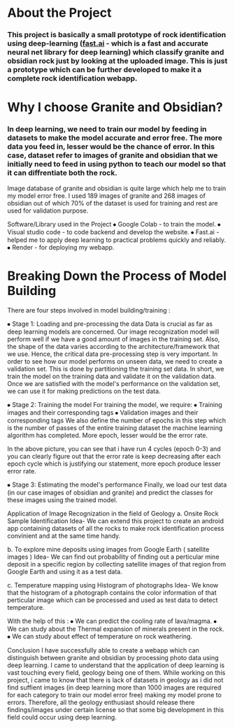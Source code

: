 
# About the Project

### This project is basically a small prototype of rock identification using deep-learning ([fast.ai](https://www.fast.ai) - which is a fast and accurate neural net library for deep learning) which classify granite and obsidian rock just by looking at the uploaded image. This is just a prototype which can be further developed to make it a complete rock identification webapp.

# Why I choose Granite and Obsidian?

### In deep learning, we need to train our model by feeding in datasets to make the model accurate and error free. The more data you feed in, lesser would be the chance of error. In this case, dataset refer to images of granite and obsidian that we initially need to feed in using python to teach our model so that it can diffrentiate both the rock.
Image database of granite and obsidian is quite large which help me to train my model error free. 
I used 189 images of granite and 268 images of obsidian out of which 70% of the dataset is used for training and rest are used for validation purpose.

Software/Library used in the Project
⦁	Google Colab - to train the model.
⦁	Visual studio code - to code backend and develop the website.
⦁	 Fast.ai - helped me to apply deep learning to practical problems quickly and reliably.
⦁	Render - for deploying my webapp.

# Breaking Down the Process of Model Building

There are four steps involved in model building/training :

⦁	Stage 1: Loading and pre-processing the data
Data is crucial as far as deep learning models are concerned. Our image recognization model will perform well if we have a good amount of images in the training set. Also, the shape of the data varies according to the architecture/framework that we use.
Hence, the critical data pre-processing step is very important.
In order to see how our model performs on unseen data, we need to create a validation set. This is done by partitioning the training set data.
In short, we train the model on the training data and validate it on the validation data. Once we are satisfied with the model's performance on the validation set, we can use it for making predictions on the test data.
 
⦁	Stage 2: Training the model
For training the model, we require:
⦁	Training images and their corresponding tags
⦁	Validation images and their corresponding tags 
We also define the number of epochs in this step which is the number of passes of the entire training dataset the machine learning algorithm has completed. More epoch, lesser would be the error rate.
 
In the above picture, you can see that i have run 4 cycles (epoch 0-3) and you can clearly figure out that the error rate is keep decreasing after each epoch cycle which is justifying our statement, more epoch produce lesser error rate.

⦁	Stage 3: Estimating the model's performance
Finally, we load our test data (in our case images of obsidian and granite) and predict the classes for these images using the trained model.
 

Application of Image Recognization in the field of Geology
a.	Onsite Rock Sample Identification
Idea- We can extend this project to create an android app containing datasets of all the rocks to make rock identification process convinient and at the same time handy.

b.	To explore mine deposits using images from Google Earth ( satellite images )
Idea- We can find out probability of finding out a perticular mine deposit in a specific region by collecting satellite images of that region from Google Earth and using it as a test data.

 

c.	Temperature mapping using Histogram of photographs
Idea- We know that the histogram of a photograph contains the color information of that perticular image which can be processed and used as test data to detect temperature.
 

With the help of this :
⦁	 We can predict the cooling rate of lava/magma.
⦁	We can study about the Thermal expansion of minerals present in the rock.
⦁	We can study about effect of temperature on rock weathering.



Conclusion
I have successfully able to create a webapp which can distinguish between granite and obsidian by processing photo data using deep learning. I came to understand that the application of deep learning is vast touching every field, geology being one of them. 
While working on this project, i came to know that there is lack of datasets in geology as i did not find suffient images (in deep learning more than 1000 images are required for each category to train our model error free) making my model prone to errors.
Therefore, all the geology enthusiast should release there findings/images under certain license so that some big development in this field could occur using deep learning.


 
      
